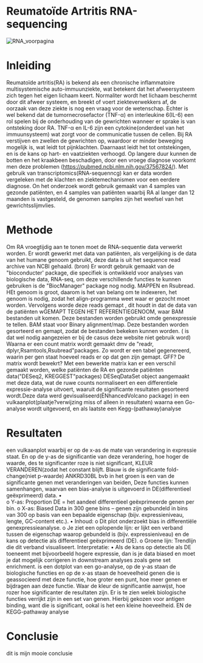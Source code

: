 # Reumatoïde Artritis RNA-sequencing
![RNA_voorpagina](https://github.com/user-attachments/assets/bda86f52-cd6e-46ee-9467-8bb311f4d4af)

# Inleiding
Reumatoïde artritis(RA)  is bekend als een chronische inflammatoire  multisystemische auto-immuunziekte, wat betekent dat het afweersysteem zich tegen het eigen lichaam keert. Normaliter wordt het lichaam beschermt door dit afweer systeem, en breekt of voert ziekteverwekkers af, de oorzaak van deze ziekte is nog een vraag voor de wetenschap. Echter is wel bekend dat de tumornecrosefactor (TNF-α)  en interleukine 6(IL-6) een rol spelen bij de onderhouding van de gewrichten wanneer er sprake is van ontsteking door RA. TNF-α en IL-6 zijn een cytokine(onderdeel van het immuunsysteem) wat zorgt voor de communicatie tussen de cellen. Bij RA  verstijven en zwellen de gewrichten op, waardoor er minder beweging mogelijk is, wat leidt tot pijnklachten. Daarnaast leidt het tot ontstekingen, en is de kans op hart- en vaatziekten verhoogd. Op langere duur kunnen de botten en het kraakbeen beschadigen, door een vroege diagnose voorkomt men deze problemen (https://pubmed.ncbi.nlm.nih.gov/37567824/). Met gebruik van transcriptomics(RNA-sequenncg) kan er data worden vergeleken met de klachten en  ziektemechanismen voor een eerdere diagnose. On het onderzoek wordt gebruik gemaakt van 4 samples van gezonde patiënten, en 4 samples van  patiënten waarbij RA al langer dan 12 maanden is vastgesteld, de genomen samples zijn het weefsel van het gewrichtsslijmvlies. 
# Methode
Om RA vroegtijdig aan te tonen moet de RNA-sequentie data verwerkt worden. Er wordt gewerkt met data van patiënten, als vergelijking is de data van het humane genoom gebruikt, deze data is uit het sequence read archive  van NCBI gehaald. (bron) Er wordt gebruik gemaakt van de "bioconducter' package, die specifiek is ontwikkeld voor analyses van biologische data, RNA-seq, om deze verschillende functies te kunnen gebruiken is de "BiocManager" package nog nodig. MAPPEN en Rsubread.  HEt genoom is groot, daarom is het van belang om te indexeren, het genoom is nodig,  zodat het align-programma weet waar er gezocht moet worden. Vervolgens worde deze reads gemapt , dit houdt in dat de data van de patiënten wGEMAPT TEGEN HET REFERENTIEGENOOM, waar BAM bestanden uit komen.  Deze bestanden worden gebruikt omde genexpressie te tellen. BAM staat voor Binary alignment/map. Deze bestanden worden gesorteerd en gemapt, zodat de bestanden bekeken kunnen worden. ( is dat wel nodig aangezeien er bij de casus deze website niet gebruik word) Waarna er een count matrix wordt gemaakt dmv de "readr, dplyr,Rsamtools,Rsubread"packages. Zo wordt er een tabel gegenereerd, waarin per gen staat hoeveel reads er op dat gen zijn gemapt. GFF? De matrix wordt bewekrt? Met een bewerkte matrix kan er een verschil gemaakt worden, welke patiënten de RA en gezonde patiënten data("DESeq2, KREGGEST"packages) DESeqDataSet object aangemaakt met deze data, wat de ruwe counts normaliseert en een differentiele expressie-analyse uitvoert, waaruit de significante resultaten gesorteerd wordt.Deze data werd gevisualiseerd(ËNhancedVolcano package) in een vulkaanplot(plaatje?verwijzing miss of alleen in resultaten) waarna een Go-analyse wordt uitgevoerd, en als laatste een Kegg-(pathaway)analyse
# Resultaten
een vulkaanplot waarbij er op de x-as de mate van verandering in expressie staat. En op de y-as de significantie van deze verandering, hoe hoger de waarde, des te significanter roze is niet significant, KLEUR VERANDEREN(zodat het constant blijft. Blauw is de significante fold-change(niet p-waarde) ANKRD30BL bvb in het groen is een van  de significante genen met veranderingen van beiden, Deze functies kunnen samenhangen, waarvan een bias-analyse is uitgevoerd in DE(differentieel geëxprimeerd) data.
•	
o	Y-as: Proportion DE = het aandeel differentieel geëxprimeerde genen per bin.
o	X-as: Biased Data in 300 gene bins – genen zijn gebundeld in bins van 300 op basis van een bepaalde eigenschap (bijv. expressieniveau, lengte, GC-content etc.).
•	Inhoud:
o	Dit plot onderzoekt bias in differentiële genexpressieanalyse.
o	Je ziet een oplopende lijn: er lijkt een verband tussen de eigenschap waarop gebundeld is (bijv. expressieniveau) en de kans op detectie als differentieel geëxprimeerd (DE).
o	Groene lijn: Trendlijn die dit verband visualiseert.
Interpretatie:
•	Als de kans op detectie als DE toeneemt met bijvoorbeeld hogere expressie, dan is je data biased en moet je dat mogelijk corrigeren in downstream analyses zoals gene set enrichment.
is een dotplot van een go-analyse, op de y-as staan de biologische functies en  op de x-as staan de hoeveelheid genen die is geassocieerd met deze functie, hoe groter een punt, hoe meer genen er bijdragen aan deze functie. Waar de kleur de significantie aanwijst, hoe rozer hoe significanter de resultaten zijn. Er is te zien welek biologische functies verrijkt zijn in een set van genen. Hierbij gekozen voor antigen binding, want die is significant, ookal is het een kleine hoeveelheid. EN de KEGG-pathaway analyse
# Conclusie
dit is mijn mooie conclusie
